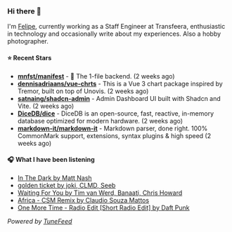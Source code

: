 ### Hi there 👋

I'm [Felipe](https://felipevm.com), currently working as a Staff Engineer at Transfeera, enthusiastic in technology and occasionally write about my experiences. Also a hobby photographer.

#### ⭐ Recent Stars
- **[mnfst/manifest](https://github.com/mnfst/manifest)** - 🦚 The 1-file backend.  (2 weeks ago)
- **[dennisadriaans/vue-chrts](https://github.com/dennisadriaans/vue-chrts)** - This is a Vue 3 chart package inspired by Tremor, built on top of Unovis. (2 weeks ago)
- **[satnaing/shadcn-admin](https://github.com/satnaing/shadcn-admin)** - Admin Dashboard UI built with Shadcn and Vite. (2 weeks ago)
- **[DiceDB/dice](https://github.com/DiceDB/dice)** - DiceDB is an open-source, fast, reactive, in-memory database optimized for modern hardware. (2 weeks ago)
- **[markdown-it/markdown-it](https://github.com/markdown-it/markdown-it)** - Markdown parser, done right. 100% CommonMark support, extensions, syntax plugins &amp; high speed (2 weeks ago)

#### 🎧 What I have been listening
- [In The Dark by Matt Nash](https://open.spotify.com/track/65akqGrZ7T4obDYd8xJ41h)
- [golden ticket by joki, CLMD, Seeb](https://open.spotify.com/track/469uECya9GDoi1Siir0bnz)
- [Waiting For You by Tim van Werd, Banaati, Chris Howard](https://open.spotify.com/track/11N9ghjDoWYS3wB5y16HL7)
- [Africa - CSM Remix by Claudio Souza Mattos](https://open.spotify.com/track/1Hfxf3cqZ1v5rWFdaOrTcV)
- [One More Time - Radio Edit [Short Radio Edit] by Daft Punk](https://open.spotify.com/track/2Uy6EhQXAYkXA6MohPgjpV)

_Powered by [TuneFeed](https://tunefeed.app?ref=github.com)_

